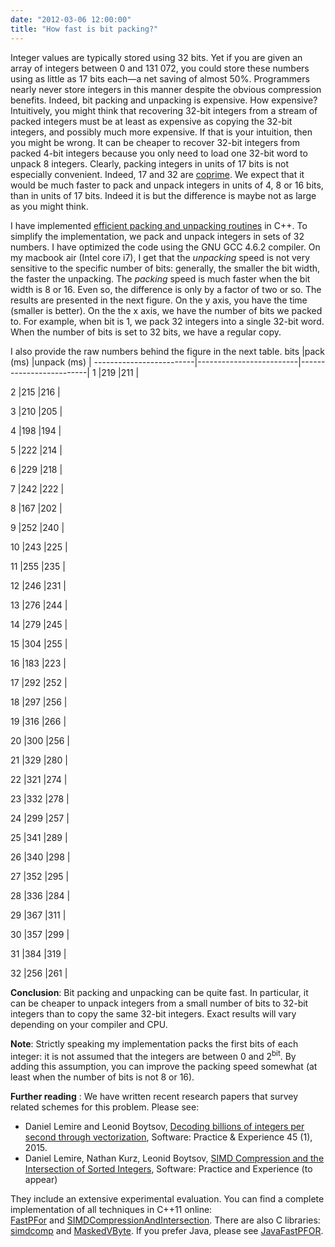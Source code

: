 ```yaml
---
date: "2012-03-06 12:00:00"
title: "How fast is bit packing?"
---
```




Integer values are typically stored using 32 bits. Yet if you are given an array of integers between 0 and 131&nbsp;072, you could store these numbers using as little as 17 bits each&mdash;a net saving of almost 50%.
Programmers nearly never store integers in this manner despite the obvious compression benefits. Indeed, bit packing and unpacking is expensive. How expensive? Intuitively, you might think that recovering 32-bit integers from a stream of packed integers must be at least as expensive as copying the 32-bit integers, and possibly much more expensive. If that is your intuition, then you might be wrong. It can be cheaper to recover 32-bit integers from packed 4-bit integers because you only need to load one 32-bit word to unpack 8 integers.
Clearly, packing integers in units of 17 bits is not especially convenient. Indeed, 17 and 32 are [coprime](https://en.wikipedia.org/wiki/Coprime). We expect that it would be much faster to pack and unpack integers in units of 4, 8 or 16 bits, than in units of 17 bits. Indeed it is but the difference is maybe not as large as you might think.

I have implemented [efficient packing and unpacking routines](http://pastebin.com/ugGnk00p) in C++. To simplify the implementation, we pack and unpack integers in sets of 32 numbers. I have optimized the code using the GNU GCC 4.6.2 compiler.
On my macbook air (Intel core i7), I get that the _unpacking_ speed is not very sensitive to the specific number of bits: generally, the smaller the bit width, the faster the unpacking. The _packing_ speed is much faster when the bit width is 8 or 16. Even so, the difference is only by a factor of two or so. The results are presented in the next figure. On the y axis, you have the time (smaller is better). On the the x axis, we have the number of bits we packed to. For example, when bit is 1, we pack 32 integers into a single 32-bit word. When the number of bits is set to 32 bits, we have a regular copy.

I also provide the raw numbers behind the figure in the next table.
bits                     |pack (ms)                |unpack (ms)              |
-------------------------|-------------------------|-------------------------|
1                        |219                      |211                      |

2                        |215                      |216                      |

3                        |210                      |205                      |

4                        |198                      |194                      |

5                        |222                      |214                      |

6                        |229                      |218                      |

7                        |242                      |222                      |

8                        |167                      |202                      |

9                        |252                      |240                      |

10                       |243                      |225                      |

11                       |255                      |235                      |

12                       |246                      |231                      |

13                       |276                      |244                      |

14                       |279                      |245                      |

15                       |304                      |255                      |

16                       |183                      |223                      |

17                       |292                      |252                      |

18                       |297                      |256                      |

19                       |316                      |266                      |

20                       |300                      |256                      |

21                       |329                      |280                      |

22                       |321                      |274                      |

23                       |332                      |278                      |

24                       |299                      |257                      |

25                       |341                      |289                      |

26                       |340                      |298                      |

27                       |352                      |295                      |

28                       |336                      |284                      |

29                       |367                      |311                      |

30                       |357                      |299                      |

31                       |384                      |319                      |

32                       |256                      |261                      |



__Conclusion__: Bit packing and unpacking can be quite fast. In particular, it can be cheaper to unpack integers from a small number of bits to 32-bit integers than to copy the same 32-bit integers. Exact results will vary depending on your compiler and CPU.

__Note__: Strictly speaking my implementation packs the first bits of each integer: it is not assumed that the integers are between 0 and 2<sup>bit</sup>. By adding this assumption, you can improve the packing speed somewhat (at least when the number of bits is not 8 or 16).

__Further reading__ : We have written recent research papers that survey related schemes for this problem. Please see:

- Daniel Lemire and Leonid Boytsov, [Decoding billions of integers per second through vectorization](http://arxiv.org/abs/1209.2137), Software: Practice &#038; Experience 45 (1), 2015.
- Daniel Lemire, Nathan Kurz, Leonid Boytsov, [SIMD Compression and the Intersection of Sorted Integers]( http://arxiv.org/abs/1401.6399), Software: Practice and Experience (to appear)


They include an extensive experimental evaluation. You can find a complete implementation of all techniques in C++11 online:<br/>
<a href="https://github.com/lemire/FastPFor" title="FastPFor">FastPFor</a> and <a href="https://github.com/lemire/SIMDCompressionAndIntersection" title="SIMDCompressionAndIntersection">SIMDCompressionAndIntersection</a>. There are also C libraries: [simdcomp](https://github.com/lemire/simdcomp) and <a href="https://github.com/lemire/MaskedVByte" title="MaskedVByte">MaskedVByte</a>. If you prefer Java, please see [JavaFastPFOR](https://github.com/lemire/JavaFastPFOR).

